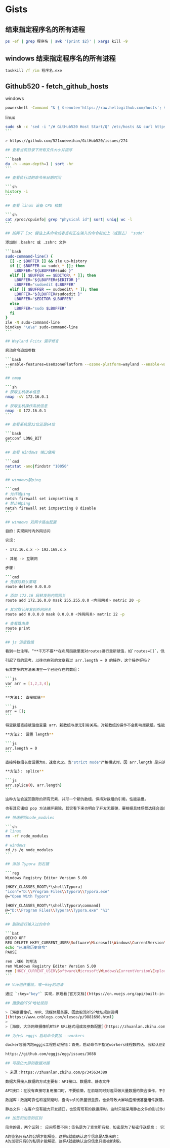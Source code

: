# Gists

## 结束指定程序名的所有进程

```bash
ps -ef | grep 程序名 | awk '{print $2}' | xargs kill -9
```

## windows 结束指定程序名的所有进程

```cmd
taskkill /f /im 程序名.exe
```

## Github520 - fetch_github_hosts

windows

```bat
powershell -Command "& { $remote='https://raw.hellogithub.com/hosts'; $hostsPath='%SystemRoot%\System32\drivers\etc\hosts'; $reader=[System.IO.StreamReader]::new($hostsPath, $true); $hostsContent=$reader.ReadToEnd(); $encoding=$reader.CurrentEncoding; $reader.Close(); $newContent=$encoding.GetString((Invoke-WebRequest -Uri $remote -UseBasicParsing).Content).TrimEnd(); $pattern='(?s)# GitHub520 Host Start.*?# Github520 Host End'; $newHostsContent=$hostsContent -replace $pattern, ''; if (-not $newHostsContent.EndsWith([Environment]::NewLine)) { $newHostsContent+=[Environment]::NewLine; } [System.IO.File]::WriteAllText($hostsPath, $newHostsContent + $newContent, $encoding); }"
```

linux

````bash
sudo sh -c 'sed -i "/# GitHub520 Host Start/Q" /etc/hosts && curl https://raw.hellogithub.com/hosts >> /etc/hosts'
```

> https://github.com/521xueweihan/GitHub520/issues/274

## 查看当前目录下所有文件大小并排序

```bash
du -h --max-depth=1 | sort -hr
```

## 查看执行过的命令带日期时间

```sh
history -i
```

## 查看 linux 设备 CPU 核数

```sh
cat /proc/cpuinfo| grep "physical id"| sort| uniq| wc -l
```

## 按两下 Esc 键往上条命令或者当前正在输入的命令前加上（或删去） "sudo"

添加到 .bashrc 或 .zshrc 文件

```bash
sudo-command-line() {
  [[ -z $BUFFER ]] && zle up-history
  if [[ $BUFFER == sudo\ * ]]; then
    LBUFFER="${LBUFFER#sudo }"
  elif [[ $BUFFER == $EDITOR\ * ]]; then
    LBUFFER="${LBUFFER#$EDITOR }"
    LBUFFER="sudoedit $LBUFFER"
  elif [[ $BUFFER == sudoedit\ * ]]; then
    LBUFFER="${LBUFFER#sudoedit }"
    LBUFFER="$EDITOR $LBUFFER"
  else
    LBUFFER="sudo $LBUFFER"
  fi
}
zle -N sudo-command-line
bindkey "\e\e" sudo-command-line
```

## Wayland Fcitx 漏字修复

启动命令追加参数

```bash
--enable-features=UseOzonePlatform --ozone-platform=wayland --enable-wayland-ime
```

## nmap

```sh
# 获取主机版本信息
nmap -sV 172.16.0.1

# 获取主机操作系统信息
nmap -O 172.16.0.1
```

## 查看系统是32位还是64位

```bash
getconf LONG_BIT
```

## 查看 Windows 端口使用

```cmd
netstat -ano|findstr "10050"
```

## windows禁ping

```cmd
# 允许被ping
netsh firewall set icmpsetting 8
# 禁止被ping
netsh firewall set icmpsetting 8 disable
```

## windows 双网卡路由配置

目的：实现同时内外网访问

实现：

- 172.16.x.x -> 192.168.x.x

- 其他 -> 互联网

步骤：

```cmd
# 先移除默认策略
route delete 0.0.0.0

# 添加 172.16 段转发到内网网关
route add 172.16.0.0 mask 255.255.0.0 <内网网关> metric 20 -p

# 其它默认转发到外网网关
route add 0.0.0.0 mask 0.0.0.0 <外网网关> metric 22 -p

# 查看路由表
route print
```

## js 清空数组

看到一处注释，“**千万不要**在布局函数里面对routes进行重新赋值，如`routes=[]`，但是你可以使用`routes.length=0`来清空路由数组，然后重新添加路由对象到数组里，总之，不要改变routes对象的指针指向。”

引起了我的思考。以往也在别的文章看过 arr.length = 0 的操作，这个操作好吗？

有非常多的方法来清空一个已经存在的数组：

```js
var arr = [1,2,3,4];
```

**方法1： 直接赋值**

```js
arr = [];
```

将空数组直接赋值给变量 arr，新数组与原无引用关系。对新数组的操作不会影响原数组。性能最快，但改变了引用。

**方法2： 设置 length**

```js
arr.length = 0
```

直接将数组长度设置为0，速度次之。当"strict mode"严格模式时，因 arr.length 是只读的，此方法将不起作用。

**方法3： splice**

```js
arr.splice(0, arr.length)
```

这种方法会返回删除的所有元素，并形一个新的数组，保持对数组的引用。性能最慢。

也有其它诸如 pop 方法循环删除，其实看下来也明白了开发无银弹，要根据具体场景选择合适的方法。

## 快速删除node_modules

```sh
# linux
rm -rf node_modules

# windows
rd /s /q node_modules
```

## 添加 Typora 到右键

```reg
Windows Registry Editor Version 5.00

[HKEY_CLASSES_ROOT\*\shell\Typora]
"icon"="D:\\Program Files\\Typora\\Typora.exe"
@="Open With Typora"

[HKEY_CLASSES_ROOT\*\shell\Typora\command]
@="D:\\Program Files\\Typora\\Typora.exe" "%1"
```

## 删除运行输入过的命令

```bat
@ECHO OFF
REG DELETE HKEY_CURRENT_USER\Software\Microsoft\Windows\CurrentVersion\Explorer\RunMRU /f
echo "已清除历史命令"
PAUSE

rem .REG 的写法
rem Windows Registry Editor Version 5.00
rem [HKEY_CURRENT_USER\Software\Microsoft\Windows\CurrentVersion\Explorer\RunMRU] "MRUList"=-
```

## Vue组件重绘，唯一key的用法 

通过 `:key="key"` 实现，原理看[官方文档](https://cn.vuejs.org/api/built-in-special-attributes.html#key)。所以当 key 值变更时，会触发重新渲染。以前我的做法是通过watch监听数据变更。

## 摄像枪RTSP地址规则

> [海康摄像机、NVR、流媒体服务器、回放取流RTSP地址规则说明
](https://www.cnblogs.com/elesos/p/9881690.html)
> 
> [海康、大华网络摄像机RTSP URL格式组成及参数配置](https://zhuanlan.zhihu.com/p/53548980)

## 为什么 eggjs 启动命令要加 --workers

docker容器内跑eggjs工程启动报错：首先，启动命令不指定workers线程数的话，会默认创建和CPU核数相当的线程数，这是前提。又因为，docker容器本身的限制（额外提下，Docke容器使用主机CPU资源是不受限制的。作者说，Node&&Docker的BUG，os.cpus()无法识别在docker里正确的核数），所以就冲突了。容器化的egg最好直接指定worker进程数量（小一点的数，比如2），另外真实机器建议worker数和CPU核数一致。

https://github.com/eggjs/egg/issues/3088

## 可视化大屏的数据对接

> 来源：https://zhuanlan.zhihu.com/p/345634389

数据大屏接入数据的方式主要有：API接口、数据库、静态文件

API接口：在没有直接可复用接口时，不要偷懒，在前端同时对返回做大量数据的聚合操作，不仅会导致大屏响应变慢，而且也不容易保证数据的准确性。

数据库：数据可靠性和返回延时，查询sql的质量很重要，也会导致大屏响应缓慢甚至组件报错。

静态文件：在客户没有能力开发接口，也没有现有的数据库时，这时只能采用静态文件的形式作为大屏的数据来源。一般会采用csv格式（或者excel？）的文件，用户上传的每一个csv文件相当于数据库的一张表，需要根据大屏内容为每个csv文件设计合理的字段。

## 加签和加密的区别

简单的说，两个区别： 应用场景不同：签名是为了宣告所有权，加密是为了秘密传送信息； 实现方式不同：签名是用私钥，公钥用来验证；加密使用公钥，解密用私钥。

A的签名只有A的公钥才能解签，这样B就能确认这个信息是A发来的；
A的加密只有B的私钥才能解密，这样A就能确认这份信息只能被B读取。
